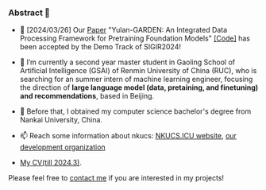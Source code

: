 ### Abstract 👋

<!--
**Emanual20/Emanual20** is a ✨ _special_ ✨ repository because its `README.md` (this file) appears on your GitHub profile.

Here are some ideas to get you started:

- 🔭 I’m currently working on ...
- 🌱 I’m currently learning ...
- 👯 I’m looking to collaborate on ...
- 🤔 I’m looking for help with ...
- 💬 Ask me about ...
- 📫 How to reach me: ...
- 😄 Pronouns: ...
- ⚡ Fun fact: ...
  -->

- 🌱 \[2024/03/26\] Our [Paper](https://arxiv.org/abs/2402.16358) "Yulan-GARDEN: An Integrated Data Processing Framework for Pretraining Foundation Models" [\[Code\]](https://github.com/Emanual20/Yulan-GARDEN) has been accepted by the Demo Track of SIGIR2024! 

- 🔭 I’m currently a second year master student in Gaoling School of Artificial Intelligence (GSAI) of Renmin University of China (RUC), who is searching for an summer intern of machine  learning engineer, focusing the direction of **large language model (data, pretaining, and finetuning) and recommendations**, based in Beijing.
- 🔭 Before that, I obtained my computer science bachelor's degree from Nankai University, China.
- 📫 Reach some information about nkucs: [NKUCS.ICU website](https://nkucs.icu), [our development organization](https://github.com/NKUCS-ICU)
- [My CV(till 2024.3)](https://github.com/Emanual20/Emanual20/blob/main/CV.pdf).

Please feel free to [contact me](mailto:emanual20@foxmail.com) if you are interested in my projects!

<!-- ### Q&A 👋

Q1: Why your name @Emanual20?

A1: Well, my nickname in Github community is @Emanual20. I will tell u a story that I dream to be a wise man whose knowledge is more than an e-manual, sounds like an e-book or a dictionary maybe? **Well, that's not true.** I just mispell the word Emanuel which is the family name of the basketball player Emanuel Ginobili played for San-antonio Spurs who is very famous in his whole career. He's my hero in my high school period, as feeling so sorry about mispelling that. -->

<!-- ![Emanual20's github stats](https://github-readme-stats.vercel.app/api?username=Emanual20&theme=radical&hide=prs)  -->
